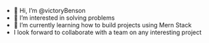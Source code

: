 - 👋 Hi, I’m @victoryBenson
- 👀 I’m interested in solving problems
- 🌱 I’m currently learning how to build projects using Mern Stack
- I look forward to collaborate with a team on any interesting project
<!---
victoryBenson/victoryBenson is a ✨ special ✨ repository because its `README.md` (this file) appears on your GitHub profile.
You can click the Preview link to take a look at your changes.
--->
